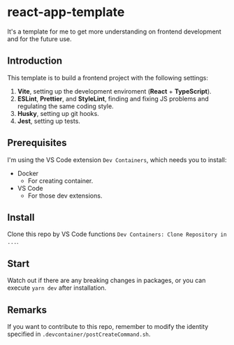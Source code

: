 # react-app-template

It's a template for me to get more understanding on frontend development and for the future use.

## Introduction

This template is to build a frontend project with the following settings:

1. **Vite**, setting up the development enviroment (**React** + **TypeScript**).
2. **ESLint**, **Prettier**, and **StyleLint**, finding and fixing JS problems and regulating the same coding style.
3. **Husky**, setting up git hooks.
4. **Jest**, setting up tests.

## Prerequisites

I'm using the VS Code extension `Dev Containers`, which needs you to install:

- Docker
  - For creating container.
- VS Code
  - For those dev extensions.

## Install

Clone this repo by VS Code functions `Dev Containers: Clone Repository in ...`.

## Start

Watch out if there are any breaking changes in packages, or you can execute `yarn dev` after installation.

## Remarks

If you want to contribute to this repo, remember to modify the identity specified in `.devcontainer/postCreateCommand.sh`.

